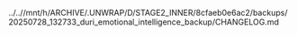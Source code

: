 ../..//mnt/h/ARCHIVE/.UNWRAP/D/STAGE2_INNER/8cfaeb0e6ac2/backups/20250728_132733_duri_emotional_intelligence_backup/CHANGELOG.md